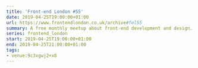 ```yaml
---
title: 'Front-end London #55'
date: 2019-04-25T19:00:00+01:00
url: https://www.frontendlondon.co.uk/archive#fel55
summary: A free monthly meetup about front-end development and design.
series: frontend_london
start: 2019-04-25T19:00:00+01:00
end: 2019-04-25T21:00:00+01:00
tags:
- venue:9c3xgwj2+x8
---
```

